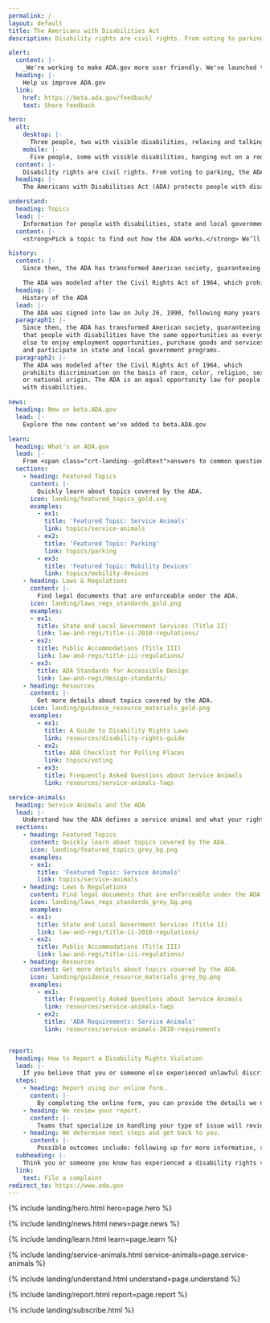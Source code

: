 ```yaml
---
permalink: /
layout: default
title: The Americans with Disabilities Act
description: Disability rights are civil rights. From voting to parking, the ADA is a law that protects people with disabilities in many areas of public life.

alert:
  content: |-
    _We're working to make ADA.gov more user friendly. We've launched this beta site to share our work in progress. Let us know how we're doing so far._
  heading: |-
    Help us improve ADA.gov
  link:
    href: https://beta.ada.gov/feedback/
    text: Share feedback

hero:
  alt:
    desktop: |-
      Three people, two with visible disabilities, relaxing and talking outside.
    mobile: |-
      Five people, some with visible disabilities, hanging out on a rooftop deck while talking and laughing.
  content: |-
    Disability rights are civil rights. From voting to parking, the ADA is a law that protects people with disabilities in many areas of public life.
  heading: |-
    The Americans with Disabilities Act (ADA) protects people with disabilities from discrimination.

understand:
  heading: Topics
  lead: |-
    Information for people with disabilities, state and local governments, and businesses
  content: |-
    <strong>Pick a topic to find out how the ADA works.</strong> We’ll add more soon.

history:
  content: |-
    Since then, the ADA has transformed American society, guaranteeing that people with disabilities have the same opportunities as everyone else to enjoy employment opportunities, purchase goods and services, and participate in state and local government programs.

    The ADA was modeled after the Civil Rights Act of 1964, which prohibits discrimination on the basis of race, color, religion, sex, or national origin. The ADA is an equal opportunity law for people with disabilities.
  heading: |-
    History of the ADA
  lead: |-
    The ADA was signed into law on July 26, 1990, following many years of advocacy by the disability and civil rights communities.
  paragraph1: |-
    Since then, the ADA has transformed American society, guaranteeing
    that people with disabilities have the same opportunities as everyone
    else to enjoy employment opportunities, purchase goods and services,
    and participate in state and local government programs.
  paragraph2: |-
    The ADA was modeled after the Civil Rights Act of 1964, which
    prohibits discrimination on the basis of race, color, religion, sex,
    or national origin. The ADA is an equal opportunity law for people
    with disabilities.

news:
  heading: New on beta.ADA.gov
  lead: |-
    Explore the new content we've added to beta.ADA.gov

learn:
  heading: What's on ADA.gov
  lead: |-
    From <span class="crt-landing--goldtext">answers to common questions</span> to <span class="crt-landing--goldtext">offical legal documents</span>, ADA.gov has everything you need to understand your rights and responsibilities under the ADA.
  sections:
    - heading: Featured Topics
      content: |-
        Quickly learn about topics covered by the ADA.
      icon: landing/featured_topics_gold.svg
      examples:
        - ex1:
          title: 'Featured Topic: Service Animals'
          link: topics/service-animals
        - ex2:
          title: 'Featured Topic: Parking'
          link: topics/parking
        - ex3:
          title: 'Featured Topic: Mobility Devices'
          link: topics/mobility-devices
    - heading: Laws & Regulations
      content: |-
        Find legal documents that are enforceable under the ADA.
      icon: landing/laws_regs_standards_gold.png
      examples:
      - ex1:
        title: State and Local Government Services (Title II)
        link: law-and-regs/title-ii-2010-regulations/
      - ex2:
        title: Public Accommodations (Title III)
        link: law-and-regs/title-iii-regulations/
      - ex3:
        title: ADA Standards for Accessible Design
        link: law-and-regs/design-standards/
    - heading: Resources
      content: |-
        Get more details about topics covered by the ADA.
      icon: landing/guidance_resource_materials_gold.png
      examples:
        - ex1:
          title: A Guide to Disability Rights Laws
          link: resources/disability-rights-guide
        - ex2:
          title: ADA Checklist for Polling Places
          link: topics/voting
        - ex3:
          title: Frequently Asked Questions about Service Animals
          link: resources/service-animals-faqs

service-animals:
  heading: Service Animals and the ADA
  lead: |-
    Understand how the ADA defines a service animal and what your rights are under the law.
  sections:
    - heading: Featured Topics
      content: Quickly learn about topics covered by the ADA.
      icon: landing/featured_topics_grey_bg.png
      examples:
      - ex1:
        title: 'Featured Topic: Service Animals'
        link: topics/service-animals
    - heading: Laws & Regulations
      content: Find legal documents that are enforceable under the ADA.
      icon: landing/laws_regs_standards_grey_bg.png
      examples:
      - ex1:
        title: State and Local Government Services (Title II)
        link: law-and-regs/title-ii-2010-regulations/
      - ex2:
        title: Public Accommodations (Title III)
        link: law-and-regs/title-iii-regulations/
    - heading: Resources
      content: Get more details about topics covered by the ADA.
      icon: landing/guidance_resource_materials_grey_bg.png
      examples:
        - ex1:
          title: Frequently Asked Questions about Service Animals
          link: resources/service-animals-faqs
        - ex2:
          title: 'ADA Requirements: Service Animals'
          link: resources/service-animals-2010-requirements


report:
  heading: How to Report a Disability Rights Violation
  lead: |-
    If you believe that you or someone else experienced unlawful discrimination, you can report a disability rights violation.
  steps:
    - heading: Report using our online form.
      content: |-
        By completing the online form, you can provide the details we need to understand what happened. You will receive a confirmation number and your report is immediately sent to our staff for review.
    - heading: We review your report.
      content: |-
        Teams that specialize in handling your type of issue will review it. If it needs to be forwarded to another team or agency, we will try to connect your complaint to the right group.
    - heading: We determine next steps and get back to you.
      content: |-
        Possible outcomes include: following up for more information, starting a mediation or investigation, directing you to another organization for further help, or informing you that we cannot help.
  subheading: |-
    Think you or someone you know has experienced a disability rights violation?
  link:
    text: File a complaint
redirect_to: https://www.ada.gov
---
```


{% include landing/hero.html hero=page.hero %}

{% include landing/news.html news=page.news %}

{% include landing/learn.html learn=page.learn %}

{% include landing/service-animals.html service-animals=page.service-animals %}

{% include landing/understand.html understand=page.understand %}

{% include landing/report.html report=page.report %}

{% include landing/subscribe.html %}
